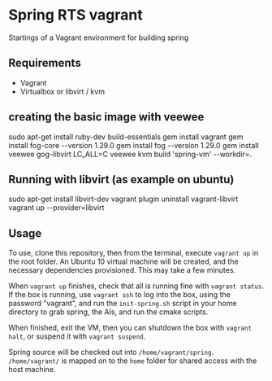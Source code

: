 # Spring RTS vagrant

Startings of a Vagrant environment for building spring

## Requirements

 - Vagrant
 - Virtualbox or libvirt / kvm


## creating the basic image with veewee


  sudo apt-get install ruby-dev build-essentials
  gem install vagrant
  gem install fog-core --version 1.29.0
  gem install fog --version 1.29.0
  gem install veewee gog-libvirt
  LC_ALL=C veewee kvm build 'spring-vm' --workdir=.


## Running with libvirt (as example on ubuntu)

 sudo apt-get install libvirt-dev
 vagrant plugin uninstall vagrant-libvirt
 vagrant up --provider=libvirt

## Usage

To use, clone this repository, then from the terminal, execute `vagrant up` in the root folder. An Ubuntu 10 virtual machine will be created, and the necessary dependencies provisioned. This may take a few minutes.

When `vagrant up` finishes, check that all is running fine with `vagrant status`. If the box is running, use `vagrant ssh` to log into the box, using the password "vagrant", and run the `init-spring.sh` script in your home directory to grab spring, the AIs, and run the cmake scripts.

When finished, exit the VM, then you can shutdown the box with `vagrant halt`, or suspend it with `vagrant suspend`.

Spring source will be checked out into `/home/vagrant/spring`. `/home/vagrant/` is mapped on to the `home` folder for shared access with the host machine.
